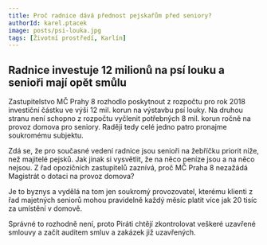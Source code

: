 ```yaml
---
title: Proč radnice dává přednost pejskařům před seniory?
authorId: karel.ptacek
image: posts/psi-louka.jpg
tags: [Životní prostředí, Karlín]
---
```



## Radnice investuje 12 milionů na psí louku a senioři mají opět smůlu

Zastupitelstvo MČ Prahy 8 rozhodlo poskytnout z rozpočtu pro rok 2018 investiční částku ve výši 12 mil. korun na výstavbu psí louky. Na druhou stranu není schopno z rozpočtu vyčlenit potřebných 8 mil. korun ročně na provoz domova pro seniory. Raději tedy celé jedno patro pronajme soukromému subjektu.

Zdá se, že pro současné vedení radnice jsou senioři na žebříčku priorit níže, než majitelé pejsků. Jak jinak si vysvětlit, že na něco peníze jsou a na něco nejsou. Z řad opozičních zastupitelů zaznívá, proč MČ Praha 8 nezažádá Magistrát o dotaci na provoz domova?

Je to byznys a vydělá na tom jen soukromý provozovatel, kterému klienti z řad majetných seniorů mohou pravidelně každý měsíc platit více jak 20 tisíc za umístění v domově.

Správné to rozhodně není, proto Piráti chtějí zkontrolovat veškeré uzavřené smlouvy a začít auditem smluv a zakázek již uzavřených.

